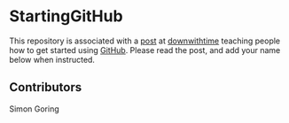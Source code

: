 StartingGitHub
==============

This repository is associated with a [post](http://downwithtime.wordpress.com/2013/09/12/writing-and-collaborating-on-github-a-primer-for-paleoecologists/) at [downwithtime](http://downwithtime.wordpress.com) teaching people how to get started using [GitHub](http://github.com).  Please read the post, and add your name below when instructed.

Contributors
----------------
Simon Goring
